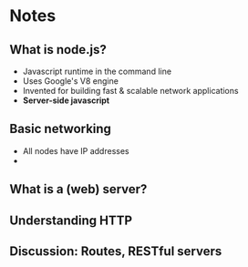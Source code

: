 # Notes

## What is node.js?

* Javascript runtime in the command line
* Uses Google's V8 engine
* Invented for building fast & scalable network applications
* **Server-side javascript**

## Basic networking

* All nodes have IP addresses
* 


## What is a (web) server?




## Understanding HTTP




## Discussion: Routes, RESTful servers



